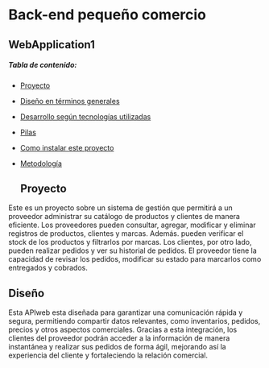 #  Back-end pequeño comercio

##  WebApplication1

##### Tabla de contenido:
- [Proyecto](#Proyecto)
- [Diseño en términos generales](#Diseño-en-términos-generales)
- [Desarrollo según tecnologías utilizadas](#Desarrollo-según-tecnologías-utilizadas)
- [Pilas](#Pilas)
- [Como instalar este proyecto](#Como-instalar-este-proyecto)
- [Metodología](#Metodología)


  ## Proyecto

<p>Este es un proyecto sobre un sistema de gestión que permitirá a un proveedor administrar su catálogo de productos y clientes de manera eficiente. Los proveedores pueden consultar, agregar, modificar y eliminar registros de productos, clientes y marcas. Además. pueden verificar el stock de los productos y filtrarlos por marcas. Los clientes, por otro lado, pueden realizar pedidos y ver su historial de pedidos. El proveedor tiene la capacidad de revisar los pedidos, modificar su estado para marcarlos como entregados y cobrados.</p>

## Diseño
   Esta APIweb esta diseñada para garantizar una comunicación rápida y segura, permitiendo compartir datos relevantes, como inventarios, pedidos, precios y otros aspectos comerciales. Gracias a esta integración, los clientes del proveedor podrán acceder a la información de manera instantánea y realizar sus pedidos de forma ágil, mejorando así la experiencia del cliente y fortaleciendo la relación comercial.

   
